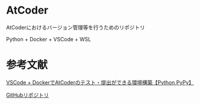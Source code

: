 # AtCoder

AtCoderにおけるバージョン管理等を行うためのリポジトリ

Python + Docker + VSCode + WSL

# 参考文献

[VSCode + DockerでAtCoderのテスト・提出ができる環境構築【Python,PyPy】](https://zenn.dev/gomatofu/articles/282adadcb5d769)

[GitHubリポジトリ](https://github.com/gomatofu/atcoder_python/)